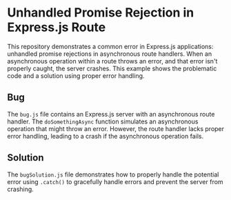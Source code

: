 # Unhandled Promise Rejection in Express.js Route

This repository demonstrates a common error in Express.js applications: unhandled promise rejections in asynchronous route handlers.  When an asynchronous operation within a route throws an error, and that error isn't properly caught, the server crashes. This example shows the problematic code and a solution using proper error handling.

## Bug

The `bug.js` file contains an Express.js server with an asynchronous route handler.  The `doSomethingAsync` function simulates an asynchronous operation that might throw an error. However, the route handler lacks proper error handling, leading to a crash if the asynchronous operation fails.

## Solution

The `bugSolution.js` file demonstrates how to properly handle the potential error using `.catch()` to gracefully handle errors and prevent the server from crashing.